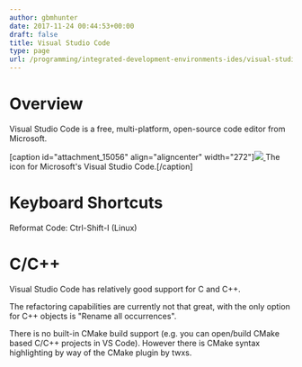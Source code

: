 ```yaml
---
author: gbmhunter
date: 2017-11-24 00:44:53+00:00
draft: false
title: Visual Studio Code
type: page
url: /programming/integrated-development-environments-ides/visual-studio-code
---
```


# Overview




Visual Studio Code is a free, multi-platform, open-source code editor from Microsoft.



[caption id="attachment_15056" align="aligncenter" width="272"][![](http://blog.mbedded.ninja/wp-content/uploads/2017/11/visual-studio-code-icon-large.png)
](http://blog.mbedded.ninja/wp-content/uploads/2017/11/visual-studio-code-icon-large.png) The icon for Microsoft's Visual Studio Code.[/caption]



# Keyboard Shortcuts




Reformat Code: Ctrl-Shift-I (Linux)




# C/C++




Visual Studio Code has relatively good support for C and C++.




The refactoring capabilities are currently not that great, with the only option for C++ objects is "Rename all occurrences".




There is no built-in CMake build support (e.g. you can open/build CMake based C/C++ projects in VS Code). However there is CMake syntax highlighting by way of the CMake plugin by twxs.
